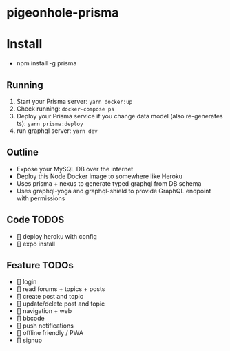 # pigeonhole-prisma

# Install

- npm install -g prisma

## Running

1. Start your Prisma server: `yarn docker:up`
2. Check running: `docker-compose ps`
3. Deploy your Prisma service if you change data model (also re-generates ts): `yarn prisma:deploy`
4. run graphql server: `yarn dev`

## Outline

- Expose your MySQL DB over the internet
- Deploy this Node Docker image to somewhere like Heroku
- Uses prisma + nexus to generate typed graphql from DB schema
- Uses graphql-yoga and graphql-shield to provide GraphQL endpoint with permissions

## Code TODOS

- [] deploy heroku with config
- [] expo install

## Feature TODOs

- [] login
- [] read forums + topics + posts
- [] create post and topic
- [] update/delete post and topic
- [] navigation + web
- [] bbcode
- [] push notifications
- [] offline friendly / PWA
- [] signup
